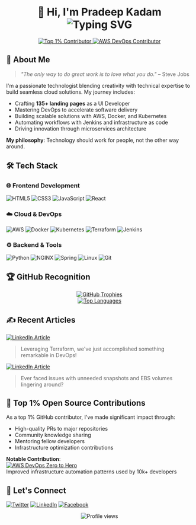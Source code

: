<h1 align="center"> 
  👋 Hi, I'm Pradeep Kadam<br/>
  <img src="https://readme-typing-svg.herokuapp.com?font=Fira+Code&weight=600&size=24&duration=4000&pause=1000&color=38BCF7&center=true&vCenter=true&width=600&lines=Transforming+Ideas+into+Seamless+Cloud+Solutions;UI+Developer+%7C+DevOps+Engineer+%7C+AWS+Enthusiast;135%2B+Landing+Pages+Delivered" alt="Typing SVG" />
</h1>

<div align="center">
  <a href="https://github.com/iam-veeramalla/aws-devops-zero-to-hero/pull/145">
    <img src="https://img.shields.io/badge/TOP_1%25_OSS_Contributor-FFD700?style=for-the-badge&logo=github&logoColor=black" alt="Top 1% Contributor">
  </a>
  <a href="https://github.com/iam-veeramalla/aws-devops-zero-to-hero/pull/145">
    <img src="https://img.shields.io/badge/AWS_DevOps_Contributor-brightgreen?style=for-the-badge" alt="AWS DevOps Contributor">
  </a>
</div>

## 🚀 About Me
> *"The only way to do great work is to love what you do."* – Steve Jobs

I'm a passionate technologist blending creativity with technical expertise to build seamless cloud solutions. My journey includes:
- Crafting **135+ landing pages** as a UI Developer
- Mastering DevOps to accelerate software delivery
- Building scalable solutions with AWS, Docker, and Kubernetes
- Automating workflows with Jenkins and infrastructure as code
- Driving innovation through microservices architecture

**My philosophy**: Technology should work for people, not the other way around.

## 🛠️ Tech Stack

### 🌐 Frontend Development
![HTML5](https://img.shields.io/badge/HTML5-E34F26?logo=html5&logoColor=white)
![CSS3](https://img.shields.io/badge/CSS3-1572B6?logo=css3&logoColor=white)
![JavaScript](https://img.shields.io/badge/JavaScript-F7DF1E?logo=javascript&logoColor=black)
![React](https://img.shields.io/badge/React-61DAFB?logo=react&logoColor=black)

### ☁️ Cloud & DevOps
![AWS](https://img.shields.io/badge/AWS-232F3E?logo=amazon-aws&logoColor=white)
![Docker](https://img.shields.io/badge/Docker-2496ED?logo=docker&logoColor=white)
![Kubernetes](https://img.shields.io/badge/Kubernetes-326CE5?logo=kubernetes&logoColor=white)
![Terraform](https://img.shields.io/badge/Terraform-7B42BC?logo=terraform&logoColor=white)
![Jenkins](https://img.shields.io/badge/Jenkins-D24939?logo=jenkins&logoColor=white)

### ⚙️ Backend & Tools
![Python](https://img.shields.io/badge/Python-3776AB?logo=python&logoColor=white)
![NGINX](https://img.shields.io/badge/NGINX-009639?logo=nginx&logoColor=white)
![Spring](https://img.shields.io/badge/Spring-6DB33F?logo=spring&logoColor=white)
![Linux](https://img.shields.io/badge/Linux-FCC624?logo=linux&logoColor=black)
![Git](https://img.shields.io/badge/Git-F05032?logo=git&logoColor=white)

## 🏆 GitHub Recognition

<div align="center">
  <a href="https://github.com/saineox">
    <img src="https://github-profile-trophy.vercel.app/?username=saineox&theme=monokai&row=2&column=4&margin-w=15&margin-h=15" alt="GitHub Trophies">
  </a>
</div>

<div align="center">
  <a href="https://github.com/saineox">
    <img src="https://github-readme-stats.vercel.app/api/top-langs?username=saineox&show_icons=true&locale=en&layout=compact&theme=vision-friendly-dark" alt="Top Languages">
  </a>
</div>

## ✍️ Recent Articles

[![LinkedIn Article](https://img.shields.io/badge/LinkedIn-0A66C2?logo=linkedin&logoColor=white)](https://www.linkedin.com/posts/pradeeptraje_devops-infrastructureascode-terraform-activity-7175519549453201408-wPS5)
> Leveraging Terraform, we've just accomplished something remarkable in DevOps!

[![LinkedIn Article](https://img.shields.io/badge/LinkedIn-0A66C2?logo=linkedin&logoColor=white)](https://www.linkedin.com/posts/pradeeptraje_devops-aws-devops-activity-7171102299027652608-YjfX)
> Ever faced issues with unneeded snapshots and EBS volumes lingering around?

## 🌟 Top 1% Open Source Contributions

As a top 1% GitHub contributor, I've made significant impact through:
- High-quality PRs to major repositories
- Community knowledge sharing
- Mentoring fellow developers
- Infrastructure optimization contributions

**Notable Contribution**:  
[![AWS DevOps Zero to Hero](https://img.shields.io/badge/Contribution-AWS_DevOps_Zero_to_Hero-brightgreen)](https://github.com/iam-veeramalla/aws-devops-zero-to-hero/pull/145)  
Improved infrastructure automation patterns used by 10k+ developers

## 🤝 Let's Connect

[![Twitter](https://img.shields.io/badge/Twitter-1DA1F2?logo=twitter&logoColor=white)](https://twitter.com/pradeep_Raje)
[![LinkedIn](https://img.shields.io/badge/LinkedIn-0A66C2?logo=linkedin&logoColor=white)](https://www.linkedin.com/in/pradeeptraje)
[![Facebook](https://img.shields.io/badge/Facebook-1877F2?logo=facebook&logoColor=white)](https://www.facebook.com/rajepradeep)

<div align="center">
  <img src="https://komarev.com/ghpvc/?username=saineox&label=Profile+Views&color=blueviolet&style=flat" alt="Profile views">
</div>
